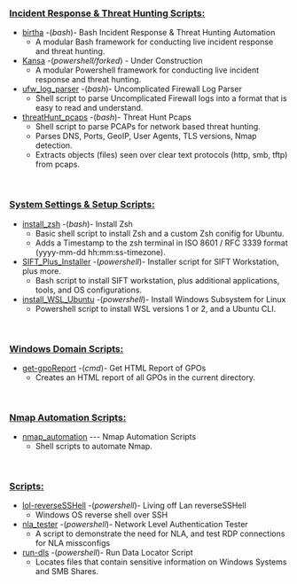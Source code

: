 <h3><ins>Incident Response & Threat Hunting Scripts:</ins></h3>

- [birtha](https://github.com/ArronJablonowski/birtha) -(<em>bash</em>)- Bash Incident Response & Threat Hunting Automation
    - A modular Bash framework for conducting live incident response and threat hunting.
- [Kansa](https://github.com/ArronJablonowski/Kansa) -(<em>powershell/forked</em>) - Under Construction 
    - A modular Powershell framework for conducting live incident response and threat hunting.
- [ufw_log_parser](https://github.com/ArronJablonowski/ufw_log_parser) -(<em>bash</em>)- Uncomplicated Firewall Log Parser
    - Shell script to parse Uncomplicated Firewall logs into a format that is easy to read and understand. 
- [threatHunt_pcaps](https://github.com/ArronJablonowski/threatHunt_pcaps) -(<em>bash</em>)- Threat Hunt Pcaps
    - Shell script to parse PCAPs for network based threat hunting.
    - Parses DNS, Ports, GeoIP, User Agents, TLS versions, Nmap detection.
    - Extracts objects (files) seen over clear text protocols (http, smb, tftp) from pcaps. 

<br> 
<h3><ins>System Settings & Setup Scripts:</ins></h3>

- [install_zsh](https://github.com/ArronJablonowski/install_zsh) -(<em>bash</em>)- Install Zsh
    - Basic shell script to install Zsh and a custom Zsh conifig for Ubuntu.
    - Adds a Timestamp to the zsh terminal in ISO 8601 / RFC 3339 format (yyyy-mm-dd hh:mm:ss-timezone).
- [SIFT_Plus_Installer](https://github.com/ArronJablonowski/SIFT_Plus_Installer) -(<em>powershell</em>)- Installer script for SIFT Workstation, plus more.
    - Bash script to install SIFT workstation, plus additional applications, tools, and OS configurations. 
- [install_WSL_Ubuntu](https://github.com/ArronJablonowski/install_WSL_Ubuntu) -(<em>powershell</em>)- Install Windows Subsystem for Linux
    - Powershell script to install WSL versions 1 or 2, and a Ubuntu CLI.
 

<br> 
<h3><ins>Windows Domain Scripts:</ins></h3> 

- [get-gpoReport](https://github.com/ArronJablonowski/get-gpoReport) -(<em>cmd</em>)- Get HTML Report of GPOs
    - Creates an HTML report of all GPOs in the current directory. 

<br> 
<h3><ins>Nmap Automation Scripts:</ins></h3>

- [nmap_automation](https://github.com/ArronJablonowski/Nmap_Automation) --- Nmap Automation Scripts
    - Shell scripts to automate Nmap. 

<br>      
<h3><ins>Scripts:</ins></h3>

- [lol-reverseSSHell](https://github.com/ArronJablonowski/lol-reverseSSHell) -(<em>powershell</em>)- Living off Lan reverseSSHell
    - Windows OS reverse shell over SSH
- [nla_tester](https://github.com/ArronJablonowski/nla_tester) -(<em>powershell</em>)- Network Level Authentication Tester
    - A script to demonstrate the need for NLA, and test RDP connections for NLA missconfigs  
- [run-dls](https://github.com/ArronJablonowski/Run-DLS) -(<em>powershell</em>)- Run Data Locator Script
    - Locates files that contain sensitive information on Windows Systems and SMB Shares.

 
  
<!--
**ArronJablonowski/ArronJablonowski** is a ✨ _special_ ✨ repository because its `README.md` (this file) appears on your GitHub profile.

Here are some ideas to get you started:
<h1>🍴💻 Forked Projects:</h1>
- 🔭 I’m currently working on ...
- 🌱 I’m currently learning ...
- 💬 Ask me about ...
- 📫 How to reach me: ...
- 👯 🤔 😄 ⚡ ☕
### Hi there 👋
-->
